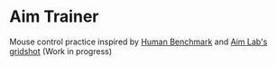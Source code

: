 # Aim Trainer
Mouse control practice inspired by <a href="https://humanbenchmark.com/tests/aim" target="_blank">Human Benchmark</a> and <a href="https://www.youtube.com/watch?v=yBsFzzIoK2w" target="_blank">Aim Lab's gridshot</a> (Work in progress)



